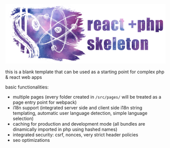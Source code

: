 <img src="titled-v3-compressed.png" width="600px" height="auto" />

this is a blank template that can be used as a starting point for complex php & react web apps

basic functionalities:
- multiple pages (every folder created in `/src/pages/` will be treated as a page entry point for webpack)
- i18n support (integrated server side and client side i18n string templating, automatic user language detection, simple language selection)
- caching for production and development mode (all bundles are dinamically imported in php using hashed names)
- integrated security: csrf, nonces, very strict header policies
- seo optimizations

